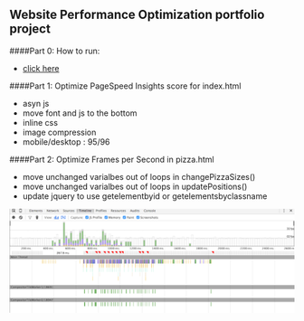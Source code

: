 ## Website Performance Optimization portfolio project

####Part 0: How to run:
- [click here](http://phddone.github.io/frontend-nanodegree-mobile-portfolio)

####Part 1: Optimize PageSpeed Insights score for index.html
- asyn js
- move font and js to the bottom
- inline css
- image compression
- mobile/desktop : 95/96

####Part 2: Optimize Frames per Second in pizza.html

- move unchanged varialbes out of loops in changePizzaSizes()
- move unchanged varialbes out of loops in updatePositions()
- update jquery to use getelementbyid or getelementsbyclassname

![part2result](https://github.com/PhdDone/frontend-nanodegree-mobile-portfolio/blob/master/part2result.png)